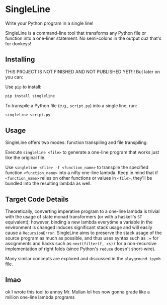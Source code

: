 # SingleLine

Write your Python program in a single line!

SingleLine is a command-line tool that transforms any Python file or function into a one-liner statement. No semi-colons in the output cuz that's for donkeys!

## Installing

THIS PROJECT IS NOT FINISHED AND NOT PUBLISHED YET!!!
But later on you can:

Use `pip` to install:
```sh
pip install singleline
```

To transpile a Python file (e.g., `script.py`) into a single line, run:
```sh
singleline script.py
```

## Usage

SingleLine offers two modes: function transpiling and file transpiling.

Execute `singleline <file>` to generate a one-line program that works just like the original file.

Use `singleline <file> -f <function_name>` to transpile the specified function `<function_name>` into a nifty one-line lambda. Keep in mind that if `<function_name>` relies on other functions or values in `<file>`, they'll be bundled into the resulting lambda as well.

## Target Code Details

Theoretically, converting imperative program to a one-line lambda is trivial with the usage of state monad transformers (or with a haskell's `ST` equivalent); however, binding a new lambda everytime a variable in the environment is changed induces significant stack usage and will easily cause a `RecursionError`. SingleLine aims to preserve the stack usage of the source program as much as possible, and thus uses syntax such as `:=` for assignments and hacks such as `next(filter(f, xs))` for a non-recursive implementation of right folds (since Python's `reduce` doesn't short-wire).

Many similar concepts are explored and discussed in the `playground.ipynb` file.

## lmao

ok I wrote this tool to annoy Mr. Mullan lol hes now gonna grade like a million one-line lambda programs
